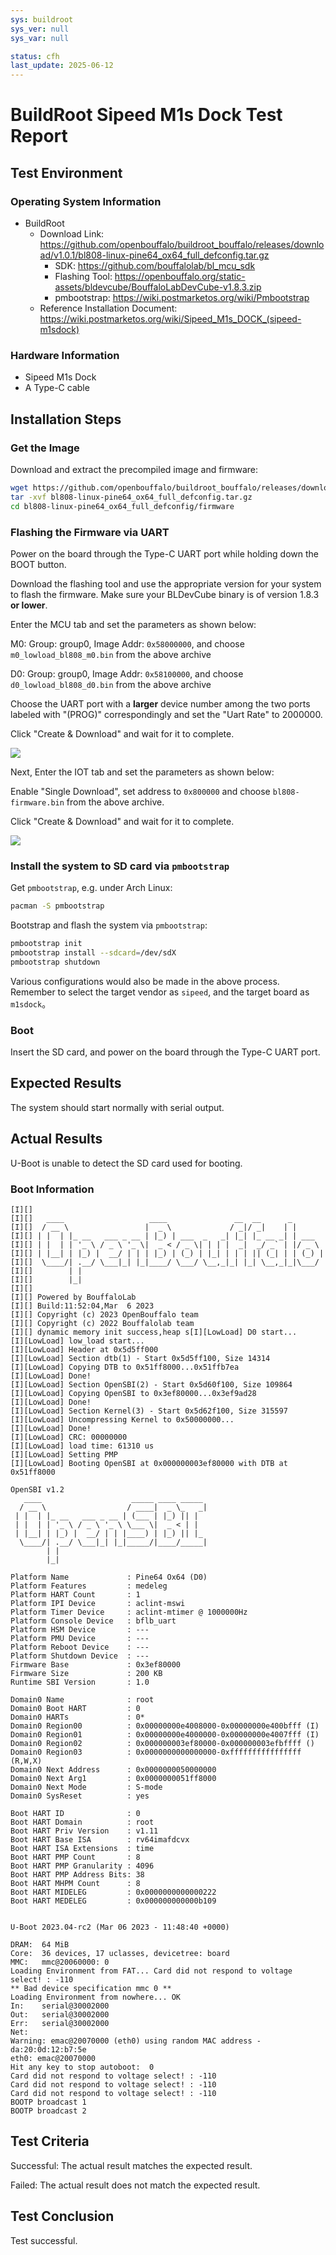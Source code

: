 ```yaml
---
sys: buildroot
sys_ver: null
sys_var: null

status: cfh
last_update: 2025-06-12
---
```


# BuildRoot Sipeed M1s Dock Test Report

## Test Environment

### Operating System Information

- BuildRoot
  - Download Link: https://github.com/openbouffalo/buildroot_bouffalo/releases/download/v1.0.1/bl808-linux-pine64_ox64_full_defconfig.tar.gz
    - SDK: https://github.com/bouffalolab/bl_mcu_sdk
    - Flashing Tool: https://openbouffalo.org/static-assets/bldevcube/BouffaloLabDevCube-v1.8.3.zip
    - pmbootstrap: https://wiki.postmarketos.org/wiki/Pmbootstrap
  - Reference Installation Document: https://wiki.postmarketos.org/wiki/Sipeed_M1s_DOCK_(sipeed-m1sdock)

### Hardware Information

- Sipeed M1s Dock
- A Type-C cable

## Installation Steps

### Get the Image

Download and extract the precompiled image and firmware:
```bash
wget https://github.com/openbouffalo/buildroot_bouffalo/releases/download/v1.0.1/bl808-linux-pine64_ox64_full_defconfig.tar.gz
tar -xvf bl808-linux-pine64_ox64_full_defconfig.tar.gz
cd bl808-linux-pine64_ox64_full_defconfig/firmware
```

### Flashing the Firmware via UART

Power on the board through the Type-C UART port while holding down the BOOT button.

Download the flashing tool and use the appropriate version for your system to flash the firmware. Make sure your BLDevCube binary is of version 1.8.3 **or lower**.

Enter the MCU tab and set the parameters as shown below:

M0: Group: group0, Image Addr: `0x58000000`, and choose `m0_lowload_bl808_m0.bin` from the above archive

D0: Group: group0, Image Addr: `0x58100000`, and choose `d0_lowload_bl808_d0.bin` from the above archive

Choose the UART port with a **larger** device number among the two ports labeled with "(PROG)" correspondingly and set the "Uart Rate" to 2000000.

Click "Create & Download" and wait for it to complete.

![](mcu.png)

Next, Enter the IOT tab and set the parameters as shown below:

Enable "Single Download", set address to `0x800000` and choose `bl808-firmware.bin` from the above archive.

Click "Create & Download" and wait for it to complete.

![](iot.png)

### Install the system to SD card via `pmbootstrap`

Get `pmbootstrap`, e.g. under Arch Linux:
```bash
pacman -S pmbootstrap
```

Bootstrap and flash the system via `pmbootstrap`:
```bash
pmbootstrap init
pmbootstrap install --sdcard=/dev/sdX
pmbootstrap shutdown
```

Various configurations would also be made in the above process. Remember to select the target vendor as `sipeed`, and the target board as `m1sdock`。

### Boot

Insert the SD card, and power on the board through the Type-C UART port.

## Expected Results

The system should start normally with serial output.

## Actual Results

U-Boot is unable to detect the SD card used for booting.

### Boot Information

```log
[I][]
[I][]   ____                   ____               __  __      _
[I][]  / __ \                 |  _ \             / _|/ _|    | |
[I][] | |  | |_ __   ___ _ __ | |_) | ___  _   _| |_| |_ __ _| | ___
[I][] | |  | | '_ \ / _ \ '_ \|  _ < / _ \| | | |  _|  _/ _` | |/ _ \
[I][] | |__| | |_) |  __/ | | | |_) | (_) | |_| | | | || (_| | | (_) |
[I][]  \____/| .__/ \___|_| |_|____/ \___/ \__,_|_| |_| \__,_|_|\___/
[I][]        | |
[I][]        |_|
[I][]
[I][] Powered by BouffaloLab
[I][] Build:11:52:04,Mar  6 2023
[I][] Copyright (c) 2023 OpenBouffalo team
[I][] Copyright (c) 2022 Bouffalolab team
[I][] dynamic memory init success,heap s[I][LowLoad] D0 start...
[I][LowLoad] low_load start...
[I][LowLoad] Header at 0x5d5ff000
[I][LowLoad] Section dtb(1) - Start 0x5d5ff100, Size 14314
[I][LowLoad] Copying DTB to 0x51ff8000...0x51ffb7ea
[I][LowLoad] Done!
[I][LowLoad] Section OpenSBI(2) - Start 0x5d60f100, Size 109864
[I][LowLoad] Copying OpenSBI to 0x3ef80000...0x3ef9ad28
[I][LowLoad] Done!
[I][LowLoad] Section Kernel(3) - Start 0x5d62f100, Size 315597
[I][LowLoad] Uncompressing Kernel to 0x50000000...
[I][LowLoad] Done!
[I][LowLoad] CRC: 00000000
[I][LowLoad] load time: 61310 us
[I][LowLoad] Setting PMP
[I][LowLoad] Booting OpenSBI at 0x000000003ef80000 with DTB at 0x51ff8000

OpenSBI v1.2
   ____                    _____ ____ _____
  / __ \                  / ____|  _ \_   _|
 | |  | |_ __   ___ _ __ | (___ | |_) || |
 | |  | | '_ \ / _ \ '_ \ \___ \|  _ < | |
 | |__| | |_) |  __/ | | |____) | |_) || |_
  \____/| .__/ \___|_| |_|_____/|____/_____|
        | |
        |_|

Platform Name             : Pine64 Ox64 (D0)
Platform Features         : medeleg
Platform HART Count       : 1
Platform IPI Device       : aclint-mswi
Platform Timer Device     : aclint-mtimer @ 1000000Hz
Platform Console Device   : bflb_uart
Platform HSM Device       : ---
Platform PMU Device       : ---
Platform Reboot Device    : ---
Platform Shutdown Device  : ---
Firmware Base             : 0x3ef80000
Firmware Size             : 200 KB
Runtime SBI Version       : 1.0

Domain0 Name              : root
Domain0 Boot HART         : 0
Domain0 HARTs             : 0*
Domain0 Region00          : 0x00000000e4008000-0x00000000e400bfff (I)
Domain0 Region01          : 0x00000000e4000000-0x00000000e4007fff (I)
Domain0 Region02          : 0x000000003ef80000-0x000000003efbffff ()
Domain0 Region03          : 0x0000000000000000-0xffffffffffffffff (R,W,X)
Domain0 Next Address      : 0x0000000050000000
Domain0 Next Arg1         : 0x0000000051ff8000
Domain0 Next Mode         : S-mode
Domain0 SysReset          : yes

Boot HART ID              : 0
Boot HART Domain          : root
Boot HART Priv Version    : v1.11
Boot HART Base ISA        : rv64imafdcvx
Boot HART ISA Extensions  : time
Boot HART PMP Count       : 8
Boot HART PMP Granularity : 4096
Boot HART PMP Address Bits: 38
Boot HART MHPM Count      : 8
Boot HART MIDELEG         : 0x0000000000000222
Boot HART MEDELEG         : 0x000000000000b109


U-Boot 2023.04-rc2 (Mar 06 2023 - 11:48:40 +0000)

DRAM:  64 MiB
Core:  36 devices, 17 uclasses, devicetree: board
MMC:   mmc@20060000: 0
Loading Environment from FAT... Card did not respond to voltage select! : -110
** Bad device specification mmc 0 **
Loading Environment from nowhere... OK
In:    serial@30002000
Out:   serial@30002000
Err:   serial@30002000
Net:
Warning: emac@20070000 (eth0) using random MAC address - da:20:0d:12:b7:5e
eth0: emac@20070000
Hit any key to stop autoboot:  0
Card did not respond to voltage select! : -110
Card did not respond to voltage select! : -110
Card did not respond to voltage select! : -110
BOOTP broadcast 1
BOOTP broadcast 2

```

## Test Criteria

Successful: The actual result matches the expected result.

Failed: The actual result does not match the expected result.

## Test Conclusion

Test successful.

